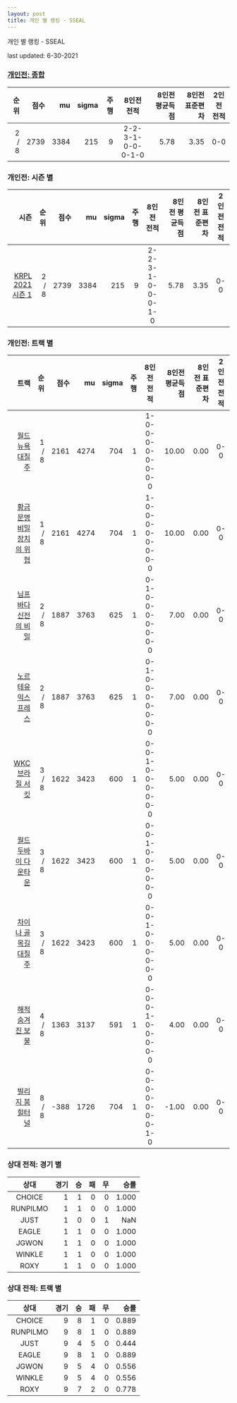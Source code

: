 ```yaml
---
layout: post
title: 개인 별 랭킹 - SSEAL
---
```



개인 별 랭킹 - SSEAL


last updated: 6-30-2021

### [개인전: 종합](../singles-full)

| 순위 | 점수 | mu | sigma | 주행 | 8인전 전적 | 8인전 평균득점 | 8인전 표준편차 | 2인전 전적 |
|---:|---:|---:|---:|---:|:---:|---:|---:|:---:|
| 2 / 8 | 2739 | 3384 | 215 | 9 | 2-2-3-1-0-0-0-1-0 | 5.78 | 3.35 | 0-0 |

### 개인전: 시즌 별

| 시즌 | 순위 | 점수 | mu | sigma | 주행 | 8인전 전적 | 8인전 평균득점 | 8인전 표준편차 | 2인전 전적 |
|---:|---:|---:|---:|---:|---:|:---:|---:|---:|:---:|
| [KRPL 2021 시즌 1](../singles-s2021_1) | 2 / 8 | 2739 | 3384 | 215 | 9 |  2-2-3-1-0-0-0-1-0 | 5.78 | 3.35 | 0-0 |

### 개인전: 트랙 별

| 트랙 | 순위 | 점수 | mu | sigma | 주행 | 8인전 전적 | 8인전 평균득점 | 8인전 표준편차 | 2인전 전적 |
|---:|---:|---:|---:|---:|---:|:---:|---:|---:|:---:|
| [월드 뉴욕 대질주](../newyork) | 1 / 8 | 2161 | 4274 | 704 | 1 | 1-0-0-0-0-0-0-0-0 | 10.00 | 0.00 | 0-0 |
| [황금문명 비밀장치의 위협](../jangchi) | 1 / 8 | 2161 | 4274 | 704 | 1 | 1-0-0-0-0-0-0-0-0 | 10.00 | 0.00 | 0-0 |
| [님프 바다 신전의 비밀](../nymph) | 2 / 8 | 1887 | 3763 | 625 | 1 | 0-1-0-0-0-0-0-0-0 | 7.00 | 0.00 | 0-0 |
| [노르테유 익스프레스](../noex) | 2 / 8 | 1887 | 3763 | 625 | 1 | 0-1-0-0-0-0-0-0-0 | 7.00 | 0.00 | 0-0 |
| [WKC 브라질 서킷](../brazil) | 3 / 8 | 1622 | 3423 | 600 | 1 | 0-0-1-0-0-0-0-0-0 | 5.00 | 0.00 | 0-0 |
| [월드 두바이 다운타운](../dubai) | 3 / 8 | 1622 | 3423 | 600 | 1 | 0-0-1-0-0-0-0-0-0 | 5.00 | 0.00 | 0-0 |
| [차이나 골목길 대질주](../golmokgil) | 3 / 8 | 1622 | 3423 | 600 | 1 | 0-0-1-0-0-0-0-0-0 | 5.00 | 0.00 | 0-0 |
| [해적 숨겨진 보물](../haesumbo) | 4 / 8 | 1363 | 3137 | 591 | 1 | 0-0-0-1-0-0-0-0-0 | 4.00 | 0.00 | 0-0 |
| [빌리지 붐힐터널](../boomhill) | 8 / 8 | -388 | 1726 | 704 | 1 | 0-0-0-0-0-0-0-1-0 | -1.00 | 0.00 | 0-0 |

### 상대 전적: 경기 별

| 상대 | 경기 | 승 | 패 | 무 | 승률 |
|:---:|---:|---:|---:|---:|---:|
| CHOICE | 1 | 1 | 0 | 0 | 1.000 |
| RUNPILMO | 1 | 1 | 0 | 0 | 1.000 |
| JUST | 1 | 0 | 0 | 1 | NaN |
| EAGLE | 1 | 1 | 0 | 0 | 1.000 |
| JGWON | 1 | 1 | 0 | 0 | 1.000 |
| WINKLE | 1 | 1 | 0 | 0 | 1.000 |
| ROXY | 1 | 1 | 0 | 0 | 1.000 |

### 상대 전적: 트랙 별

| 상대 | 경기 | 승 | 패 | 무 | 승률 |
|:---:|---:|---:|---:|---:|---:|
| CHOICE | 9 | 8 | 1 | 0 | 0.889 |
| RUNPILMO | 9 | 8 | 1 | 0 | 0.889 |
| JUST | 9 | 4 | 5 | 0 | 0.444 |
| EAGLE | 9 | 8 | 1 | 0 | 0.889 |
| JGWON | 9 | 5 | 4 | 0 | 0.556 |
| WINKLE | 9 | 5 | 4 | 0 | 0.556 |
| ROXY | 9 | 7 | 2 | 0 | 0.778 |
